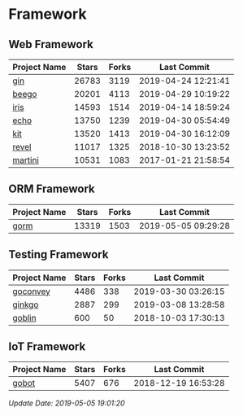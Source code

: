 # Framework

## Web Framework

| Project Name | Stars | Forks | Last Commit |
| ------------ | ----- | ----- | ----------- |
| [gin](https://github.com/gin-gonic/gin) | 26783 | 3119 | 2019-04-24 12:21:41 |
| [beego](https://github.com/astaxie/beego) | 20201 | 4113 | 2019-04-29 10:19:22 |
| [iris](https://github.com/kataras/iris) | 14593 | 1514 | 2019-04-14 18:59:24 |
| [echo](https://github.com/labstack/echo) | 13750 | 1239 | 2019-04-30 05:54:49 |
| [kit](https://github.com/go-kit/kit) | 13520 | 1413 | 2019-04-30 16:12:09 |
| [revel](https://github.com/revel/revel) | 11017 | 1325 | 2018-10-30 13:23:52 |
| [martini](https://github.com/go-martini/martini) | 10531 | 1083 | 2017-01-21 21:58:54 |

## ORM Framework

| Project Name | Stars | Forks | Last Commit |
| ------------ | ----- | ----- | ----------- |
| [gorm](https://github.com/jinzhu/gorm) | 13319 | 1503 | 2019-05-05 09:29:28 |

## Testing Framework

| Project Name | Stars | Forks | Last Commit |
| ------------ | ----- | ----- | ----------- |
| [goconvey](https://github.com/smartystreets/goconvey) | 4486 | 338 | 2019-03-30 03:26:15 |
| [ginkgo](https://github.com/onsi/ginkgo) | 2887 | 299 | 2019-03-08 13:28:58 |
| [goblin](https://github.com/franela/goblin) | 600 | 50 | 2018-10-03 17:30:13 |

## IoT Framework

| Project Name | Stars | Forks | Last Commit |
| ------------ | ----- | ----- | ----------- |
| [gobot](https://github.com/hybridgroup/gobot) | 5407 | 676 | 2018-12-19 16:53:28 |

*Update Date: 2019-05-05 19:01:20*